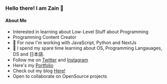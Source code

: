 ### Hello there! I am Zain 👋

#### About Me
- Interested in learning about Low-Level Stuff about Programming
- Programming Content Creator
- 🔭 For now I'm working with JavaScript, Python and NextJs
- 🌱 I spend my spare time learning about OS, Programming Langauages, DS and 日本語. 
- Follow me on [Twitter](https://twitter.com/zainsci) and [Instagram](https://www.instagram.com/zainsci)
- Here's my [Portfolio](https://zainsci.vercel.app)
- Check out my blog [Here!](https://zainsci.vercel.app/blog)
- Open to collaborate on OpenSource projects
<!--
**zainsci/zainsci** is a ✨ _special_ ✨ repository because its `README.md` (this file) appears on your GitHub profile.

- 👯 I’m looking to collaborate on ...
- 🤔 I’m looking for help with ...
- 💬 Ask me about ...
- 📫 How to reach me: ...
- 😄 Pronouns: ...
- ⚡ Fun fact: ...
-->
